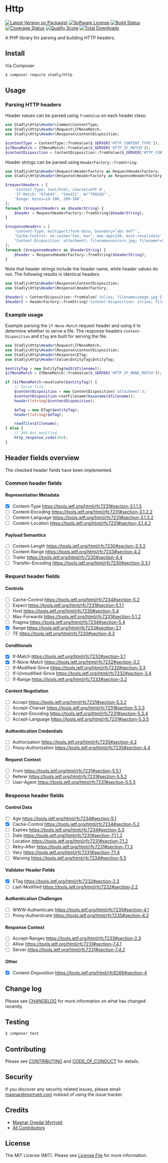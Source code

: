 # Http

[![Latest Version on Packagist][ico-version]][link-packagist]
[![Software License][ico-license]](LICENSE.md)
[![Build Status][ico-travis]][link-travis]
[![Coverage Status][ico-scrutinizer]][link-scrutinizer]
[![Quality Score][ico-code-quality]][link-code-quality]
[![Total Downloads][ico-downloads]][link-downloads]

A PHP library for parsing and building HTTP headers.

## Install

Via Composer

``` bash
$ composer require stadly/http
```

## Usage

### Parsing HTTP headers

Header values can be parsed using `fromValue` on each header class:

``` php
use Stadly\Http\Header\Common\ContentType;
use Stadly\Http\Header\Request\IfNoneMatch;
use Stadly\Http\Header\Response\ContentDisposition;

$contentType = ContentType::fromValue($_SERVER['HTTP_CONTENT_TYPE']);
$ifNoneMatch = IfNoneMatch::fromValue($_SERVER['HTTP_IF_MATCH']);
$contentDisposition = ContentDisposition::fromValue($_SERVER['HTTP_CONTENT_DISPOSITION']);
```

Header strings can be parsed using `HeaderFactory::fromString`:

``` php
use Stadly\Http\Header\Request\HeaderFactory as RequestHeaderFactory;
use Stadly\Http\Header\Response\HeaderFactory as ResponseHeaderFactory;

$requestHeaders = [
    'Content-Type: text/html; charset=UTF-8',
    'If-Match: "67ab43", "54ed21", W/"7892dd"',
    'Range: bytes=10-100, 200-300',
];
foreach ($requestHeaders as $headerString) {
    $header = RequestHeaderFactory::fromString($headerString);
}

$responseHeaders = [
    'Content-Type: multipart/form-data; boundary="abc def"',
    'Cache-Control: no-cache="foo, bar", max-age=120, must-revalidate',
    "Content-Disposition: attachment; filename=unicorn.jpg; filename*=UTF-8''%F0%9F%A6%84.jpg",
];
foreach ($responseHeaders as $headerString) {
    $header = ResponseHeaderFactory::fromString($headerString);
}
```

Note that header strings include the header name, while header values do not. The following results in identical headers:

``` php
use Stadly\Http\Header\Response\ContentDisposition;
use Stadly\Http\Header\Response\HeaderFactory;

$header1 = ContentDisposition::fromValue('inline; filename=image.jpg');
$header2 = HeaderFactory::fromString('Content-Disposition: inline; filename=image.jpg');
```

### Example usage

Example parsing the `If-None-Match` request header and using it to determine whether to serve a file. The response headers `Content-Disposition` and `ETag` are built for serving the file.

``` php
use Stadly\Http\Header\Request\IfNoneMatch;
use Stadly\Http\Header\Response\ContentDisposition;
use Stadly\Http\Header\Response\ETag;
use Stadly\Http\Header\Value\EntityTag\EntityTag;

$entityTag = new EntityTag(md5($filename));
$ifNoneMatch = IfNoneMatch::fromValue($_SERVER['HTTP_IF_NONE_MATCH']);

if ($ifNoneMatch->evaluate($entityTag)) {
    // Serve file.
    $contentDisposition = new ContentDisposition('attachment');
    $contentDisposition->setFilename(basename($filename));
    header((string)$contentDisposition);

    $eTag = new ETag($entityTag);
    header((string)$eTag);

    readfile($filename);
} else {
    // 304 Not modified.
    http_response_code(304);
}
```

## Header fields overview

The checked header fields have been implemented.

### Common header fields

#### Representation Metadata
 - [x] Content-Type            https://tools.ietf.org/html/rfc7231#section-3.1.1.5
 - [ ] Content-Encoding        https://tools.ietf.org/html/rfc7231#section-3.1.2.2
 - [ ] Content-Language        https://tools.ietf.org/html/rfc7231#section-3.1.3.2
 - [ ] Content-Location        https://tools.ietf.org/html/rfc7231#section-3.1.4.2

#### Payload Semantics
 - [ ] Content-Length          https://tools.ietf.org/html/rfc7230#section-3.3.2
 - [ ] Content-Range           https://tools.ietf.org/html/rfc7233#section-4.2
 - [ ] Trailer                 https://tools.ietf.org/html/rfc7230#section-4.4
 - [ ] Transfer-Encoding       https://tools.ietf.org/html/rfc7230#section-3.3.1

### Request header fields

#### Controls
 - [ ] Cache-Control           https://tools.ietf.org/html/rfc7234#section-5.2
 - [ ] Expect                  https://tools.ietf.org/html/rfc7231#section-5.1.1
 - [ ] Host                    https://tools.ietf.org/html/rfc7230#section-5.4
 - [ ] Max-Forwards            https://tools.ietf.org/html/rfc7231#section-5.1.2
 - [ ] Pragma                  https://tools.ietf.org/html/rfc7234#section-5.4
 - [x] Range                   https://tools.ietf.org/html/rfc7233#section-3.1
 - [ ] TE                      https://tools.ietf.org/html/rfc7230#section-4.3

#### Conditionals
 - [x] If-Match                https://tools.ietf.org/html/rfc7232#section-3.1
 - [x] If-None-Match           https://tools.ietf.org/html/rfc7232#section-3.2
 - [ ] If-Modified-Since       https://tools.ietf.org/html/rfc7232#section-3.3
 - [ ] If-Unmodified-Since     https://tools.ietf.org/html/rfc7232#section-3.4
 - [ ] If-Range                https://tools.ietf.org/html/rfc7233#section-3.2

#### Content Negotiation
 - [ ] Accept                  https://tools.ietf.org/html/rfc7231#section-5.3.2
 - [ ] Accept-Charset          https://tools.ietf.org/html/rfc7231#section-5.3.3
 - [ ] Accept-Encoding         https://tools.ietf.org/html/rfc7231#section-5.3.4
 - [ ] Accept-Language         https://tools.ietf.org/html/rfc7231#section-5.3.5

#### Authentication Credentials
 - [ ] Authorization           https://tools.ietf.org/html/rfc7235#section-4.2
 - [ ] Proxy-Authorization     https://tools.ietf.org/html/rfc7235#section-4.4

#### Request Context
 - [ ] From                    https://tools.ietf.org/html/rfc7231#section-5.5.1
 - [ ] Referer                 https://tools.ietf.org/html/rfc7231#section-5.5.2
 - [ ] User-Agent              https://tools.ietf.org/html/rfc7231#section-5.5.3

### Response header fields

#### Control Data
 - [ ] Age                     https://tools.ietf.org/html/rfc7234#section-5.1
 - [x] Cache-Control           https://tools.ietf.org/html/rfc7234#section-5.2
 - [ ] Expires                 https://tools.ietf.org/html/rfc7234#section-5.3
 - [ ] Date                    https://tools.ietf.org/html/rfc7231#section-7.1.1.2
 - [ ] Location                https://tools.ietf.org/html/rfc7231#section-7.1.2
 - [ ] Retry-After             https://tools.ietf.org/html/rfc7231#section-7.1.3
 - [ ] Vary                    https://tools.ietf.org/html/rfc7231#section-7.1.4
 - [ ] Warning                 https://tools.ietf.org/html/rfc7234#section-5.5

#### Validator Header Fields
 - [x] ETag                    https://tools.ietf.org/html/rfc7232#section-2.3
 - [ ] Last-Modified           https://tools.ietf.org/html/rfc7232#section-2.2

#### Authentication Challenges
 - [ ] WWW-Authenticate        https://tools.ietf.org/html/rfc7235#section-4.1
 - [ ] Proxy-Authenticate      https://tools.ietf.org/html/rfc7235#section-4.3

#### Response Context
 - [ ] Accept-Ranges           https://tools.ietf.org/html/rfc7233#section-2.3
 - [ ] Allow                   https://tools.ietf.org/html/rfc7231#section-7.4.1
 - [ ] Server                  https://tools.ietf.org/html/rfc7231#section-7.4.2

#### Other
 - [x] Content-Disposition     https://tools.ietf.org/html/rfc6266#section-4

## Change log

Please see [CHANGELOG](CHANGELOG.md) for more information on what has changed recently.

## Testing

``` bash
$ composer test
```

## Contributing

Please see [CONTRIBUTING](CONTRIBUTING.md) and [CODE_OF_CONDUCT](CODE_OF_CONDUCT.md) for details.

## Security

If you discover any security related issues, please email magnar@myrtveit.com instead of using the issue tracker.

## Credits

- [Magnar Ovedal Myrtveit][link-author]
- [All Contributors][link-contributors]

## License

The MIT License (MIT). Please see [License File](LICENSE.md) for more information.

[ico-version]: https://img.shields.io/packagist/v/stadly/http.svg?style=flat-square
[ico-license]: https://img.shields.io/badge/license-MIT-brightgreen.svg?style=flat-square
[ico-travis]: https://img.shields.io/travis/Stadly/Http/master.svg?style=flat-square
[ico-scrutinizer]: https://img.shields.io/scrutinizer/coverage/g/Stadly/Http.svg?style=flat-square
[ico-code-quality]: https://img.shields.io/scrutinizer/g/Stadly/Http.svg?style=flat-square
[ico-downloads]: https://img.shields.io/packagist/dt/stadly/http.svg?style=flat-square

[link-packagist]: https://packagist.org/packages/stadly/http
[link-travis]: https://app.travis-ci.com/github/Stadly/Http
[link-scrutinizer]: https://scrutinizer-ci.com/g/Stadly/Http/code-structure
[link-code-quality]: https://scrutinizer-ci.com/g/Stadly/Http
[link-downloads]: https://packagist.org/packages/stadly/http
[link-author]: https://github.com/Stadly
[link-contributors]: ../../contributors
